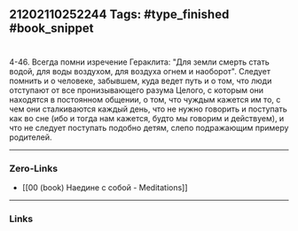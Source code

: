 21202110252244
Tags: #type_finished #book_snippet 
---
# 

 4-46. Всегда помни изречение Гераклита: "Для земли смерть стать водой, для воды  воздухом, для воздуха  огнем и наоборот". Следует помнить и о человеке, забывшем, куда ведет путь  и о том, что люди отступают от все пронизывающего разума Целого, с которым они находятся в постоянном общении, о том, что чуждым кажется им то, с чем они сталкиваются каждый день, что не нужно говорить и поступать как во сне (ибо и тогда нам кажется, будто мы говорим и действуем), и что не следует поступать подобно детям, слепо подражающим примеру родителей. 

---
### Zero-Links
 - [[00 (book) Наедине с собой - Meditations]]
---
### Links

